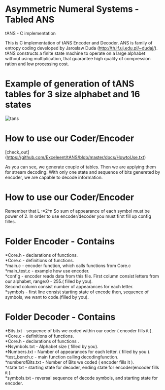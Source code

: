 # Asymmetric Numeral Systems - Tabled ANS
 tANS - C implementation
 
 
This is C implementation of tANS Encoder and Decoder. ANS is family of entropy coding developed by Jarosław Duda (http://th.if.uj.edu.pl/~dudaj/). tANS constructs a finite state machine to operate on a large alphabet without using multiplication, that guarantee high quality of compression ration and low processing cost.


# Example of generation of tANS tables for 3 size alphabet and 16 states
![tans](https://user-images.githubusercontent.com/42517471/44548795-624f7780-a71f-11e8-9f6e-b91802e8bdcc.png)
# How to use our Coder/Encoder
[check_out] (https://github.com/Exceleent/tANS/blob/master/docs/HowtoUse.txt)

As you can see, we generate couple of tables. Then we are applying them for stream decoding. With only one state and sequence of bits genereted by encoder, we are capable to decode information.

# How to use our Coder/Encoder
Remember that L :=2^n So sum of appearance of each symbol must be power of 2. In order to use encoder/decoder you must first fill up config filles.


 # Folder Encoder - Contains

*Core.h - declarations of functions.<br />
*Core.c - definitions of functions.<br />
*main.c - encoder function, which calls functions from Core.c<br />
*main_test.c - example how use encoder.<br />
*config - encoder reads data from this file. First column consist letters from our alphabet, range:0 - 255.( filled by you).<br />
Second column consist number of appearances for each letter.<br />
*symbols - first line consist starting state of encode then, sequence of symbols, we want to code.(filled by you).<br />

 # Folder Decoder - Contains
*Bits.txt - sequence of bits we coded within our coder ( encoder fills it ).<br />
*Core.c - definitions of functions.<br />
*Core.h - declarations of functions .<br />
*Nsymbols.txt - Alphabet size ( filled by you).<br />
*Numbers.txt - Number of appearances for each letter. ( filled by you ).<br />
*test_bench.c - main function calling decodingfunction.<br />
*numberofBits.txt - Number of Bits we coded ( encoder fills it ).<br />
*state.txt - starting state for decoder, ending state for encoder(encoder fills it ).<br />
*symbols.txt -  reversal sequence of decode symbols, and starting state for encoder.<br />

